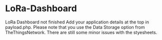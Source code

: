 # LoRa-Dashboard
LoRa Dashboard not finished
Add your application details at the top in payload.php.
Please note that you use the Data Storage option from TheThingsNetwork.
There are still some minor issues with the styesheets.
